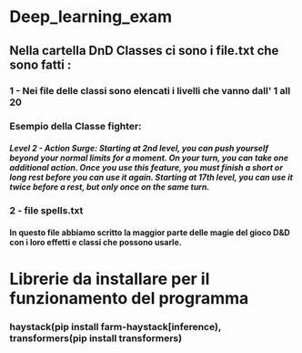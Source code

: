 # Deep_learning_exam

## Nella cartella DnD Classes ci sono i file.txt che sono fatti :

### 1 - Nei file delle classi sono elencati i livelli che vanno dall' 1 all 20 

### Esempio della Classe fighter:

##### Level 2 - Action Surge: Starting at 2nd level, you can push yourself beyond your normal limits for a moment. On your turn, you can take one additional action. Once you use this feature, you must finish a short or long rest before you can use it again. Starting at 17th level, you can use it twice before a rest, but only once on the same turn.

### 2 - file spells.txt

#### In questo file abbiamo scritto la maggior parte delle magie del gioco D&D con i loro effetti e classi che possono usarle.

# Librerie da installare per il funzionamento del programma

### haystack(pip install farm-haystack[inference), transformers(pip install transformers)
